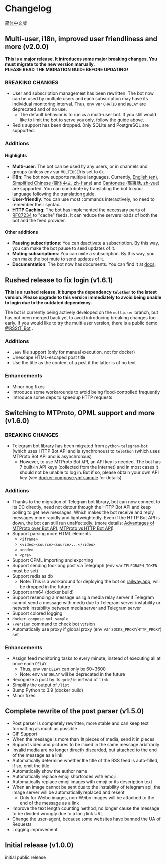 # Changelog

[简体中文版](CHANGELOG_ZH.md)

## Multi-user, i18n, improved user friendliness and more (v2.0.0)

**This is a major release. It introduces some major breaking changes. You must migrate to the new version manually.**  
**PLEASE READ THE MIGRATION GUIDE BEFORE UPDATING!**

### BREAKING CHANGES

- User and subscription management has been rewritten. The bot now can be used by multiple users and each subscription may have its individual monitoring interval. Thus, env var `CHATID` and `DELAY` are deprecated and of no use.
    - The default behavior is to run as a multi-user bot. If you still would like to limit the bot to serve you only, follow the guide above.
- Redis support has been dropped. Only SQLite and PostgreSQL are supported.

### Additions

#### Highlights

- **Multi-user**: The bot can be used by any users, or in channels and groups (unless env var `MULTIUSER` is set to `0`).
- **I18n**: The bot now supports multiple languages. Currently, <u>English (en)</u>, <u>Simplified Chinese (简体中文, zh-Hans)</u> and <u>Cantonese (廣東話, zh-yue)</u> are supported. You can contribute by translating the bot to your language following the [translation guide](translation-guide.md).
- **User-friendly**: You can use most commands interactively, no need to remember their syntax.
- **HTTP Caching**: The bot has implemented the necessary parts of [RFC7234](https://datatracker.ietf.org/doc/html/rfc7234) to "cache" feeds. It can reduce the servers loads of both the bot and the feed provider.

#### Other additions

- **Pausing subscriptions**: You can deactivate a subscription. By this way, you can make the bot pause to send updates of it.
- **Muting subscriptions**: You can mute a subscription. By this way, you can make the bot mute to send updates of it.
- **Documentation**: The bot now has documents. You can find it at [docs]().

## Rushed release to fix login (v1.6.1)

**This is a rushed release. It bumps the dependency `telethon` to the latest version. Please upgrade to this version immediately to avoid being unable to login due to the outdated dependency.**

The bot is currently being actively developed on the `multiuser` branch, but has not been merged back yet to avoid introducing breaking changes too early. If you would like to try the multi-user version, there is a public demo [@RSStT_Bot](https://t.me/RSStT_Bot) .

### Additions

- `.env` file support (only for manual execution, not for docker)
- Unescape HTML-escaped post title
- Use the title as the content of a post if the latter is of no text

### Enhancements

- Minor bug fixes
- Introduce some workarounds to avoid being flood-controlled frequently
- Introduce some deps to speedup HTTP requests

## Switching to MTProto, OPML support and more (v1.6.0)

### BREAKING CHANGES

- Telegram bot library has been migrated from `python-telegram-bot` (which uses HTTP Bot API and is synchronous) to `telethon` (which uses MTProto Bot API and is asynchronous)
    - However, to use MTProto Bot API, an API key is needed. The bot has 7 built-in API keys (collected from the Internet) and in most cases it should not be unable to log in. But if so, please obtain your own API key
      (see [docker-compose.yml.sample](https://github.com/Rongronggg9/RSS-to-Telegram-Bot/blob/53f11a4739/docker-compose.yml.sample#L43) for details)

### Additions

- Thanks to the migration of Telegram bot library, bot can now connect to its DC directly, need not detour through the HTTP Bot API and keep polling to get new messages. Which makes the bot receive and reply messages more rapidly and lightweightedly. Even if the HTTP Bot API is down, the bot can still run unaffectedly.
  (more details: [Advantages of MTProto over Bot API](https://docs.telethon.dev/en/latest/concepts/botapi-vs-mtproto.html#advantages-of-mtproto-over-bot-api), [MTProto vs HTTP Bot API](https://github.com/LonamiWebs/Telethon/wiki/MTProto-vs-HTTP-Bot-API))
- Support parsing more HTML elements
    - `<iframe>`
    - `<video><source><source>...</video>`
    - `<code>`
    - `<pre>`
- Support OPML importing and exporting
- Support sending too-long post via Telegraph (env var `TELEGRAPH_TOKEN` must be set)
- Support redis as db
    - Note: This is a workaround for deploying the bot on [railway.app](), will be dropped in the future
- Support arm64 (docker build)
- Support resending a message using a media relay server if Telegram cannot send a message with media due to Telegram server instability or network instability between media server and Telegram server
- Support colored logging
- `docker-compose.yml.sample`
- `/version` command to check bot version
- Automatically use proxy if global proxy (env var `SOCKS_PROXY`/`HTTP_PROXY`) set

### Enhancements

- Assign feed monitoring tasks to every minute, instead of executing all at once each `DELAY`
    - Thus, env var `DELAY` can only be 60~3600
    - Note: env var `DELAY` will be deprecated in the future
- Recognize a post by its `guid`/`id` instead of `link`
- Simplify the output of `/list`
- Bump Python to 3.9 (docker build)
- Minor fixes

## Complete rewrite of the post parser (v1.5.0)

- Post parser is completely rewritten, more stable and can keep text formatting as much as possible
- GIF Support
- When the message is more than 10 pieces of media, send it in pieces
- Support video and pictures to be mixed in the same message arbitrarily
- Invalid media are no longer directly discarded, but attached to the end of the message as a link
- Automatically determine whether the title of the RSS feed is auto-filled, if so, omit the title
- Automatically show the author name
- Automatically replace emoji shortcodes with emoji
- Automatically replace emoji images with emoji or its description text
- When an image cannot be sent due to the instability of telegram api, the image server will be automatically replaced and resent
    - Only for Weibo images, non-Weibo images will be attached to the end of the message as a link
- Improve the text length counting method, no longer cause the message to be divided wrongly due to a long link URL
- Change the user-agent, because some websites have banned the UA of Requests
- Logging improvement

## Initial release (v1.0.0)

initial public release
